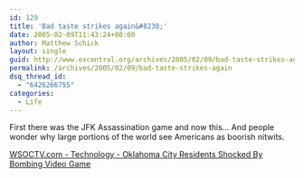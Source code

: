 ```yaml
---
id: 129
title: 'Bad taste strikes again&#8230;'
date: 2005-02-09T11:43:24+00:00
author: Matthew Schick
layout: single
guid: http://www.excentral.org/archives/2005/02/09/bad-taste-strikes-again/
permalink: /archives/2005/02/09/bad-taste-strikes-again
dsq_thread_id:
  - "6426266755"
categories:
  - Life
---
```

First there was the JFK Assassination game and now this...  And people wonder why large portions of the world see Americans as boorish nitwits.

<a href="http://www.wsoctv.com/technology/4166719/detail.html">WSOCTV.com - Technology - Oklahoma City Residents Shocked By Bombing Video Game</a>
